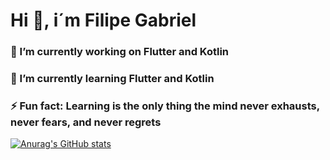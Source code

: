 # Hi 👋, i´m Filipe Gabriel

### 🔭 I’m currently working on Flutter and Kotlin
### 🌱 I’m currently learning Flutter and Kotlin
### ⚡ Fun fact: Learning is the only thing the mind never exhausts, never fears, and never regrets

[![Anurag's GitHub stats](https://github-readme-stats.vercel.app/api?username=filipeg12)](https://github.com/filipeg12/github-readme-stats)
